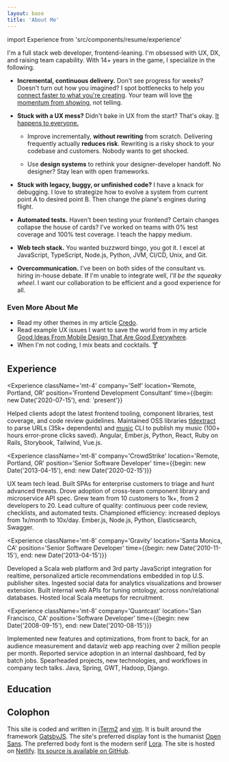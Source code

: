 ```yaml
---
layout: base
title: 'About Me'
---
```


import Experience from 'src/components/resume/experience'

I'm a full stack web developer, frontend-leaning. I'm obsessed with UX, DX, and
raising team capability. With 14+ years in the game, I specialize in the
following.

- **Incremental, continuous delivery.** Don't see progress for weeks? Doesn't
  turn out how you imagined? I spot bottlenecks to help you [connect faster to
  what you're creating][Inventing On Principle]. Your team will love [the
  momentum from showing][Showing Code Every Day Or Two], not telling.

- **Stuck with a UX mess?** Didn't bake in UX from the start? That's okay. [It
  happens to everyone.][Corporate UX Maturity: Stages 1-4]

  - Improve incrementally, **without rewriting** from scratch. Delivering
    frequently actually **reduces risk**. Rewriting is a risky shock to your
    codebase and customers. Nobody wants to get shocked.

  - Use **design systems** to rethink your designer-developer handoff. No
    designer? Stay lean with open frameworks.

- **Stuck with legacy, buggy, or unfinished code?** I have a knack for
  debugging. I love to strategize how to evolve a system from current point A to
  desired point B. Then change the plane's engines during flight.

- **Automated tests.** Haven't been testing your frontend? Certain changes
  collapse the house of cards? I've worked on teams with 0% test coverage and
  100% test coverage. I teach the happy medium.

- **Web tech stack.** You wanted buzzword bingo, you got it. I excel at
  JavaScript, TypeScript, Node.js, Python, JVM, CI/CD, Unix, and Git.

- **Overcommunication.** I've been on both sides of the consultant vs. hiring
  in-house debate. If I'm unable to integrate well, _I'll be the squeaky wheel_.
  I want our collaboration to be efficient and a good experience for all.

### Even More About Me

- Read my other themes in my article [Credo](/posts/credo/).
- Read example UX issues I want to save the world from in my article [Good
  Ideas From Mobile Design That Are Good Everywhere].
- When I'm not coding, I mix beats and cocktails. 🍸

## Experience

<Experience className='mt-4' company='Self' location='Remote, Portland, OR'
position='Frontend Development Consultant' time={{begin: new Date('2020-07-15'),
end: 'present'}}

>

Helped clients adopt the latest frontend tooling, component libraries, test
coverage, and code review guidelines. Maintained OSS libraries
[tldextract](https://github.com/john-kurkowski/tldextract) to parse URLs (35k+
dependents) and [music](https://github.com/john-kurkowski/music) CLI to publish
my music (100+ hours error-prone clicks saved). Angular, Ember.js, Python,
React, Ruby on Rails, Storybook, Tailwind, Vue.js.

</Experience>

<Experience className='mt-8' company='CrowdStrike' location='Remote, Portland,
OR' position='Senior Software Developer' time={{begin: new Date('2013-04-15'),
end: new Date('2020-02-15')}}

>

UX team tech lead. Built SPAs for enterprise customers to triage and hunt
advanced threats. Drove adoption of cross-team component library and
microservice API spec. Grew team from 10 customers to 1k+, from 2 developers
to 20. Lead culture of quality: continuous peer code review, checklists, and
automated tests. Championed efficiency: increased deploys from 1x/month to
10x/day. Ember.js, Node.js, Python, Elasticsearch, Swagger.

</Experience>

<Experience className='mt-8' company='Gravity' location='Santa Monica, CA'
position='Senior Software Developer' time={{begin: new Date('2010-11-15'),
end: new Date('2013-04-15')}}

>

Developed a Scala web platform and 3rd party JavaScript integration for
realtime, personalized article recommendations embedded in top U.S. publisher
sites. Ingested social data for analytics visualizations and browser extension.
Built internal web APIs for tuning ontology, across non/relational databases.
Hosted local Scala meetups for recruitment.

</Experience>

<Experience className='mt-8' company='Quantcast' location='San Francisco, CA'
position='Software Developer' time={{begin: new Date('2008-09-15'), end: new
Date('2010-08-15')}}

>

Implemented new features and optimizations, from front to back, for an audience
measurement and dataviz web app reaching over 2 million people per month.
Reported service adoption in an internal dashboard, fed by batch jobs.
Spearheaded projects, new technologies, and workflows in company tech talks.
Java, Spring, GWT, Hadoop, Django.

</Experience>

## Education

<Experience className='mt-4' company='University of Washington'
location='Seattle, WA' position='B.S. Computer Science, B.A. Linguistics'
/>

## Colophon

This site is coded and written in [iTerm2] and [vim]. It is built around the
framework [GatsbyJS]. The site's preferred display font is the humanist [Open
Sans]. The preferred body font is the modern serif [Lora]. The site is hosted on
[Netlify]. [Its source is available on GitHub][GitHub source].

[Corporate UX Maturity: Stages 1-4]:
  https://www.nngroup.com/articles/ux-maturity-stages-1-4/
[GatsbyJS]: https://www.gatsbyjs.org/
[GitHub source]: https://github.com/john-kurkowski/john-kurkowski.github.io
[Good Ideas From Mobile Design That Are Good Everywhere]:
  /posts/good-ideas-from-mobile-design-that-are-good-everywhere/
[Inventing On Principle]: https://vimeo.com/36579366
[Lora]: https://github.com/cyrealtype/Lora-Cyrillic
[Markdown]: https://commonmark.org/
[Netlify]: https://netlify.com
[Open Sans]: https://en.wikipedia.org/wiki/Open_Sans
[Showing Code Every Day Or Two]:
  https://www.geepawhill.org/2018/07/15/showing-code-every-day-or-two/
[iTerm2]: https://www.iterm2.com/
[vim]: https://thoughtbot.com/blog/the-vim-learning-curve-is-a-myth
